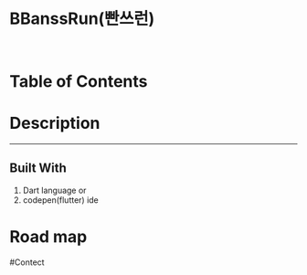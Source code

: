# BBanssRun(빤쓰런)
<br>

# Table of Contents


# Description
--------------

## Built With
1. Dart language or 
2. codepen(flutter) ide

# Road map

#Contect

